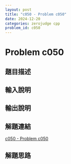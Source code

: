 ```yaml
---
layout: post
title: "c050 - Problem c050"
date: 2024-12-20
categories: zerojudge cpp
problem_id: c050
---
```


# Problem c050

## 題目描述



## 輸入說明



## 輸出說明



## 解題連結

[c050 - Problem c050](https://zerojudge.tw/ShowProblem?problemid=c050)

## 解題思路

